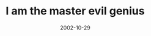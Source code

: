 ---
layout: base.njk
title : 'I am the master evil genius' 
view_title : 'I am the master evil genius' 
year : '2002' 
date : '2002-10-29' 
img_file : '/drawing/iamthemasterevilgenius.png' 
html_file : 'iamthemasterevilgenius' 
next_html : 'nonotthatfinger.html' 
year_order : '190' 
permalink : "title/{{html_file}}.html"
---